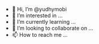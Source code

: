 - 👋 Hi, I’m @yudhymobi
- 👀 I’m interested in ...
- 🌱 I’m currently learning ...
- 💞️ I’m looking to collaborate on ...
- 📫 How to reach me ...

<!---
yudhymobi/yudhymobi is a ✨ special ✨ repository because its `README.md` (this file) appears on your GitHub profile.
You can click the Preview link to take a look at your changes.
--->
